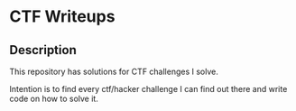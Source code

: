 # CTF Writeups

## Description

This repository has solutions for CTF challenges I solve.

Intention is to find every ctf/hacker challenge I can find out there
and write code on how to solve it. 
